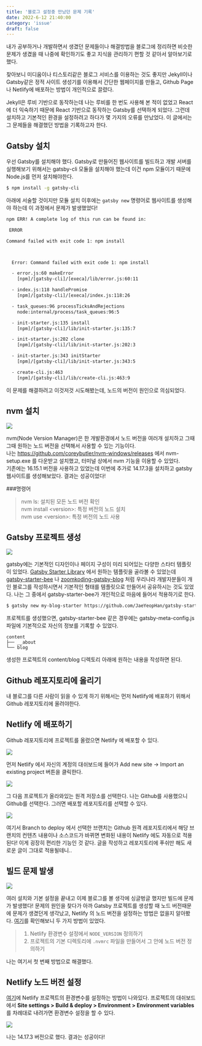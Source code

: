 ```yaml
---
title: '블로그 설정중 만났던 문제 기록'
date: 2022-6-12 21:40:00
category: 'issue'
draft: false
---
```


내가 공부하거나 개발하면서 생겼던 문제들이나 해결방법을 블로그에 정리하면 비슷한 문제가 생겼을 때
나중에 확인하기도 좋고 지식을 관리하기 편할 것 같아서 알아보기로 했다.

찾아보니 미디움이나 티스토리같은 블로그 서비스를 이용하는 것도 좋지만 Jekyll이나 Gatsby같은 정적 사이트 생성기를 이용해서 간단한 웹페이지를 만들고, Github Page나 Netlify에 배포하는 방법이 개인적으로 끌렸다.

Jekyll은 루비 기반으로 동작하는데 나는 루비를 한 번도 사용해 본 적이 없었고 React에 더 익숙하기 때문에 React 기반으로 동작하는 Gatsby를 선택하게 되었다. 그런데 설치하고 기본적인 환경을 설정하려고 하다가 몇 가지의 오류를 만났었다. 이 글에서는 그 문제들을 해결했던 방법을 기록하고자 한다.

## Gatsby 설치
우선 Gatsby를 설치해야 했다. Gatsby로 만들어진 웹사이트를 빌드하고 개발 서버를 실행해보기 위해서는 gatsby-cli 모듈을 설치해야 했는데 이건 npm 모듈이기 때문에 Node.js를 먼저 설치해야한다.
```sh
$ npm install -g gatsby-cli
```
아래에 서술할 것이지만 모듈 설치 이후에는 `gatsby new` 명령어로 웹사이트를 생성해야 하는데 이 과정에서 문제가 발생했었다!

```sh
npm ERR! A complete log of this run can be found in:

 ERROR

Command failed with exit code 1: npm install



  Error: Command failed with exit code 1: npm install

  - error.js:60 makeError
    [npm]/[gatsby-cli]/[execa]/lib/error.js:60:11

  - index.js:118 handlePromise
    [npm]/[gatsby-cli]/[execa]/index.js:118:26

  - task_queues:96 processTicksAndRejections
    node:internal/process/task_queues:96:5

  - init-starter.js:135 install
    [npm]/[gatsby-cli]/lib/init-starter.js:135:7

  - init-starter.js:202 clone
    [npm]/[gatsby-cli]/lib/init-starter.js:202:3

  - init-starter.js:343 initStarter
    [npm]/[gatsby-cli]/lib/init-starter.js:343:5

  - create-cli.js:463
    [npm]/[gatsby-cli]/lib/create-cli.js:463:9
```

이 문제를 해결하려고 이것저것 시도해봤는데, 노드의 버전이 원인으로 의심되었다.

## nvm 설치
![](./images/blog-problem/nvm-setup.png)

nvm(Node Version Manager)은 한 개발환경에서 노드 버전을 여러개 설치하고 그때그때 원하는 노드 버전을 선택해서 사용할 수 있는 기능이다.  
나는 https://github.com/coreybutler/nvm-windows/releases 에서 nvm-setup.exe 를 다운받고 설치했고, 터미널 상에서 nvm 기능을 이용할 수 있었다.  
기존에는 16.15.1 버전을 사용하고 있었는데 이번에 추가로 14.17.3을 설치하고 gatsby 웹사이트를 생성해보았다. 결과는 성공이었다!

###명령어
> nvm ls: 설치된 모든 노드 버전 확인  
 nvm install &lt;version&gt;: 특정 버전의 노드 설치  
nvm use &lt;version&gt;: 특정 버전의 노드 사용

## Gatsby 프로젝트 생성
![](./images/blog-problem/gatsby-starter-library.png)

gatsby에는 기본적인 디자인이나 페이지 구성이 미리 되어있는 다양한 스타터 템플릿이 있었다. [Gatsby Starter Library](https://www.gatsbyjs.com/starters/) 에서 원하는 템플릿을 골라볼 수 있었는데 [gatsby-starter-bee](https://github.com/JaeYeopHan/gatsby-starter-bee) 나 [zoomkoding-gatsby-blog](https://github.com/zoomKoding/zoomkoding-gatsby-blog) 처럼 우리나라 개발자분들이 개인 블로그를 작성하시면서 기본적인 형태를 템플릿으로 만들어서 공유하시는 것도 있었다. 나는 그 중에서 gatsby-starter-bee가 개인적으로 마음에 들어서 적용하기로 한다.

```sh
$ gatsby new my-blog-starter https://github.com/JaeYeopHan/gatsby-starter-bee
```

프로젝트를 생성했으면, gatsby-starter-bee 같은 경우에는 gatsby-meta-config.js 파일에 기본적으로 자신의 정보를 기록할 수 있었다.

```
content
├── __about
└── blog
```
생성한 프로젝트의 content/blog 디렉토리 아래에 원하는 내용을 작성하면 된다. 

## Github 레포지토리에 올리기
내 블로그를 다른 사람이 읽을 수 있게 하기 위해서는 먼저 Netlify에 배포하기 위해서 Github 레포지토리에 올려야한다.

## Netlify 에 배포하기
Github 레포지토리에 프로젝트를 올렸으면 Netlify 에 배포할 수 있다.

![](./images/blog-problem/netlify-add.png)

먼저 Netlify 에서 자신의 계정의 대쉬보드에 들어가 Add new site -> Import an existing project 버튼을 클릭한다.

![](./images/blog-problem/netlify-provider.png)

그 다음 프로젝트가 올라와있는 원격 저장소를 선택한다. 나는 Github를 사용했으니 Github를 선택한다. 
그러면 배포할 레포지토리를 선택할 수 있다.

![](./images/blog-problem/netlify-setting.png)

여기서 Branch to deploy 에서 선택한 브랜치는
Github 원격 레포지토리에서 해당 브랜치의 컨텐츠 내용이나 소스코드가 바뀌면
변화된 내용이 Netlify 에도 자동으로 적용된다! 이게 굉장히 편리한 기능인 것 같다. 글을 작성하고 레포지토리에 푸쉬만 해도 새로운 글이 그대로 적용될테니..

## 빌드 문제 발생

![](./images/blog-problem/netlify-failed.png)

여러 설치와 기본 설정을 끝내고 이제 블로그를 볼 생각에 싱글벙글 했지만 빌드에 문제가 발생했다! 문제의 원인을 찾다가 아까 Gatsby 프로젝트를 생성할 때 노드 버전때문에 문제가 생겼던게 생각났고, Netlify 의 노드 버전을 설정하는 방법은 없을지 알아봤다. [여기](https://docs.netlify.com/configure-builds/manage-dependencies/)를 확인해보니 두 가지 방법이 있었다.
> 1. Netlify 환경변수 설정에서 `NODE_VERSION` 정의하기
> 2. 프로젝트의 기본 디렉토리에 `.nvmrc` 파일을 만들어서 그 안에 노드 버전 정의하기

나는 여기서 첫 번째 방법으로 해결했다.

## Netlify 노드 버전 설정
[여기](https://docs.netlify.com/configure-builds/environment-variables/)에 Netlify 프로젝트의 환경변수를 설정하는 방법이 나와있다. 프로젝트의 대쉬보드에서 **Site settings > Build & deploy > Environment > Environment variables** 를 차례대로 내려가면 환경변수 설정을 할 수 있다.

![](./images/blog-problem/netlify-version.png)

나는 14.17.3 버전으로 했다. 결과는 성공이다!